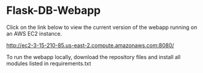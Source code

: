 # Flask-DB-Webapp

Click on the link below to view the current version of the webapp running on an AWS EC2 instance.

http://ec2-3-15-210-85.us-east-2.compute.amazonaws.com:8080/

To run the webapp locally, download the repository files and install all modules listed in requirements.txt

